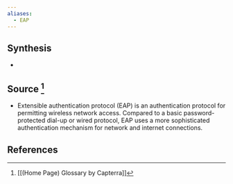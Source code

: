 ```yaml
---
aliases:
  - EAP
---
```

## Synthesis
- 
## Source [^1]
- Extensible authentication protocol (EAP) is an authentication protocol for permitting wireless network access. Compared to a basic password-protected dial-up or wired protocol, EAP uses a more sophisticated authentication mechanism for network and internet connections.
## References

[^1]: [[(Home Page) Glossary by Capterra]]